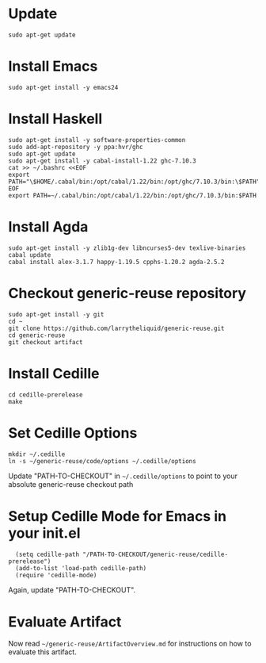 # Update
```
sudo apt-get update
```

# Install Emacs
```
sudo apt-get install -y emacs24
```

# Install Haskell
```
sudo apt-get install -y software-properties-common
sudo add-apt-repository -y ppa:hvr/ghc
sudo apt-get update
sudo apt-get install -y cabal-install-1.22 ghc-7.10.3
cat >> ~/.bashrc <<EOF
export PATH="\$HOME/.cabal/bin:/opt/cabal/1.22/bin:/opt/ghc/7.10.3/bin:\$PATH"
EOF
export PATH=~/.cabal/bin:/opt/cabal/1.22/bin:/opt/ghc/7.10.3/bin:$PATH
```

# Install Agda
```
sudo apt-get install -y zlib1g-dev libncurses5-dev texlive-binaries
cabal update
cabal install alex-3.1.7 happy-1.19.5 cpphs-1.20.2 agda-2.5.2
```

# Checkout generic-reuse repository
```
sudo apt-get install -y git
cd ~
git clone https://github.com/larrytheliquid/generic-reuse.git
cd generic-reuse
git checkout artifact
```

# Install Cedille
```
cd cedille-prerelease
make
```

# Set Cedille Options
```
mkdir ~/.cedille
ln -s ~/generic-reuse/code/options ~/.cedille/options
```
Update "PATH-TO-CHECKOUT" in `~/.cedille/options` to point
to your absolute generic-reuse checkout path

# Setup Cedille Mode for Emacs in your init.el
```
  (setq cedille-path "/PATH-TO-CHECKOUT/generic-reuse/cedille-prerelease")
  (add-to-list 'load-path cedille-path)
  (require 'cedille-mode)
```
Again, update "PATH-TO-CHECKOUT".

# Evaluate Artifact
Now read `~/generic-reuse/ArtifactOverview.md`
for instructions on how to evaluate this artifact.


